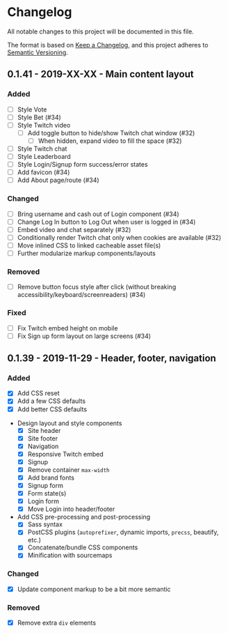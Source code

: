 # Changelog
All notable changes to this project will be documented in this file.

The format is based on [Keep a Changelog](changelog),
and this project adheres to [Semantic Versioning](semver).

<!--
## X.X.X - XXXX-XX-XX - XXXXXX

### Added
### Changed
### Deprecated
### Removed
### Fixed
### Security
-->

## 0.1.41 - 2019-XX-XX - Main content layout

### Added
- [ ] Style Vote
- [ ] Style Bet (#34)
- [ ] Style Twitch video
  - [ ] Add toggle button to hide/show Twitch chat window (#32)
    - [ ] When hidden, expand video to fill the space (#32)
- [ ] Style Twitch chat
- [ ] Style Leaderboard
- [ ] Style Login/Signup form success/error states
- [ ] Add favicon (#34)
- [ ] Add About page/route (#34)

### Changed
- [ ] Bring username and cash out of Login component (#34)
- [ ] Change Log In button to Log Out when user is logged in (#34)
- [ ] Embed video and chat separately (#32)
- [ ] Conditionally render Twitch chat only when cookies are available (#32)
- [ ] Move inlined CSS to linked cacheable asset file(s)
- [ ] Further modularize markup components/layouts

### Removed
- [ ] Remove button focus style after click (without breaking accessibility/keyboard/screenreaders) (#34)

### Fixed
- [ ] Fix Twitch embed height on mobile
- [ ] Fix Sign up form layout on large screens (#34)

## 0.1.39 - 2019-11-29 - Header, footer, navigation

### Added
- [x] Add CSS reset
- [x] Add a few CSS defaults
- [x] Add better CSS defaults
- Design layout and style components
  - [x] Site header
  - [x] Site footer
  - [x] Navigation
  - [x] Responsive Twitch embed
  - [x] Signup
  - [x] Remove container `max-width`
  - [x] Add brand fonts
  - [x] Signup form
  - [x] Form state(s)
  - [x] Login form
  - [x] Move Login into header/footer
- Add CSS pre-processing and post-processing
  - [x] Sass syntax
  - [x] PostCSS plugins (`autoprefixer`, dynamic imports, `precss`, beautify, etc.)
  - [x] Concatenate/bundle CSS components
  - [x] Minification with sourcemaps

### Changed
- [x] Update component markup to be a bit more semantic

### Removed
- [x] Remove extra `div` elements

[changelog]: https://keepachangelog.com/en/1.0.0/
[semver]: https://semver.org/spec/v2.0.0.html
